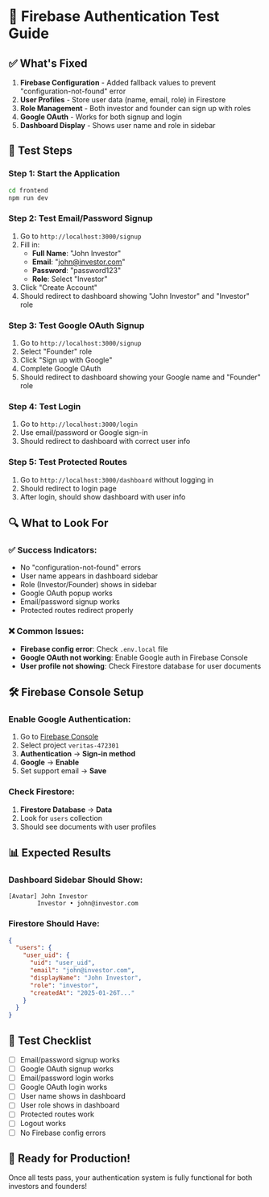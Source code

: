 # 🔐 Firebase Authentication Test Guide

## ✅ What's Fixed

1. **Firebase Configuration** - Added fallback values to prevent "configuration-not-found" error
2. **User Profiles** - Store user data (name, email, role) in Firestore
3. **Role Management** - Both investor and founder can sign up with roles
4. **Google OAuth** - Works for both signup and login
5. **Dashboard Display** - Shows user name and role in sidebar

## 🧪 Test Steps

### Step 1: Start the Application
```bash
cd frontend
npm run dev
```

### Step 2: Test Email/Password Signup
1. Go to `http://localhost:3000/signup`
2. Fill in:
   - **Full Name**: "John Investor"
   - **Email**: "john@investor.com"
   - **Password**: "password123"
   - **Role**: Select "Investor"
3. Click "Create Account"
4. Should redirect to dashboard showing "John Investor" and "Investor" role

### Step 3: Test Google OAuth Signup
1. Go to `http://localhost:3000/signup`
2. Select "Founder" role
3. Click "Sign up with Google"
4. Complete Google OAuth
5. Should redirect to dashboard showing your Google name and "Founder" role

### Step 4: Test Login
1. Go to `http://localhost:3000/login`
2. Use email/password or Google sign-in
3. Should redirect to dashboard with correct user info

### Step 5: Test Protected Routes
1. Go to `http://localhost:3000/dashboard` without logging in
2. Should redirect to login page
3. After login, should show dashboard with user info

## 🔍 What to Look For

### ✅ Success Indicators:
- No "configuration-not-found" errors
- User name appears in dashboard sidebar
- Role (Investor/Founder) shows in sidebar
- Google OAuth popup works
- Email/password signup works
- Protected routes redirect properly

### ❌ Common Issues:
- **Firebase config error**: Check `.env.local` file
- **Google OAuth not working**: Enable Google auth in Firebase Console
- **User profile not showing**: Check Firestore database for user documents

## 🛠️ Firebase Console Setup

### Enable Google Authentication:
1. Go to [Firebase Console](https://console.firebase.google.com/)
2. Select project `veritas-472301`
3. **Authentication** → **Sign-in method**
4. **Google** → **Enable**
5. Set support email → **Save**

### Check Firestore:
1. **Firestore Database** → **Data**
2. Look for `users` collection
3. Should see documents with user profiles

## 📊 Expected Results

### Dashboard Sidebar Should Show:
```
[Avatar] John Investor
        Investor • john@investor.com
```

### Firestore Should Have:
```json
{
  "users": {
    "user_uid": {
      "uid": "user_uid",
      "email": "john@investor.com", 
      "displayName": "John Investor",
      "role": "investor",
      "createdAt": "2025-01-26T..."
    }
  }
}
```

## 🎯 Test Checklist

- [ ] Email/password signup works
- [ ] Google OAuth signup works  
- [ ] Email/password login works
- [ ] Google OAuth login works
- [ ] User name shows in dashboard
- [ ] User role shows in dashboard
- [ ] Protected routes work
- [ ] Logout works
- [ ] No Firebase config errors

## 🚀 Ready for Production!

Once all tests pass, your authentication system is fully functional for both investors and founders!
